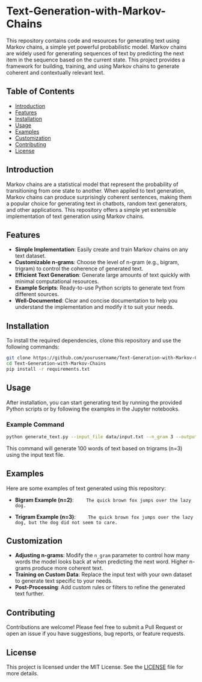 # Text-Generation-with-Markov-Chains

This repository contains code and resources for generating text using Markov chains, a simple yet powerful probabilistic model. Markov chains are widely used for generating sequences of text by predicting the next item in the sequence based on the current state. This project provides a framework for building, training, and using Markov chains to generate coherent and contextually relevant text.

## Table of Contents

- [Introduction](#introduction)
- [Features](#features)
- [Installation](#installation)
- [Usage](#usage)
- [Examples](#examples)
- [Customization](#customization)
- [Contributing](#contributing)
- [License](#license)

## Introduction

Markov chains are a statistical model that represent the probability of transitioning from one state to another. When applied to text generation, Markov chains can produce surprisingly coherent sentences, making them a popular choice for generating text in chatbots, random text generators, and other applications. This repository offers a simple yet extensible implementation of text generation using Markov chains.

## Features

- **Simple Implementation**: Easily create and train Markov chains on any text dataset.
- **Customizable n-grams**: Choose the level of n-gram (e.g., bigram, trigram) to control the coherence of generated text.
- **Efficient Text Generation**: Generate large amounts of text quickly with minimal computational resources.
- **Example Scripts**: Ready-to-use Python scripts to generate text from different sources.
- **Well-Documented**: Clear and concise documentation to help you understand the implementation and modify it to suit your needs.

## Installation

To install the required dependencies, clone this repository and use the following commands:

```bash
git clone https://github.com/yourusername/Text-Generation-with-Markov-Chains.git
cd Text-Generation-with-Markov-Chains
pip install -r requirements.txt
```

## Usage

After installation, you can start generating text by running the provided Python scripts or by following the examples in the Jupyter notebooks.

### Example Command

```bash
python generate_text.py --input_file data/input.txt --n_gram 3 --output_length 100
```

This command will generate 100 words of text based on trigrams (n=3) using the input text file.

## Examples

Here are some examples of text generated using this repository:

- **Bigram Example (n=2)**:
  ```
  The quick brown fox jumps over the lazy dog.
  ```

- **Trigram Example (n=3)**:
  ```
  The quick brown fox jumps over the lazy dog, but the dog did not seem to care.
  ```

## Customization

- **Adjusting n-grams**: Modify the `n_gram` parameter to control how many words the model looks back at when predicting the next word. Higher n-grams produce more coherent text.
- **Training on Custom Data**: Replace the input text with your own dataset to generate text specific to your needs.
- **Post-Processing**: Add custom rules or filters to refine the generated text further.

## Contributing

Contributions are welcome! Please feel free to submit a Pull Request or open an issue if you have suggestions, bug reports, or feature requests.

## License

This project is licensed under the MIT License. See the [LICENSE](LICENSE) file for more details.
